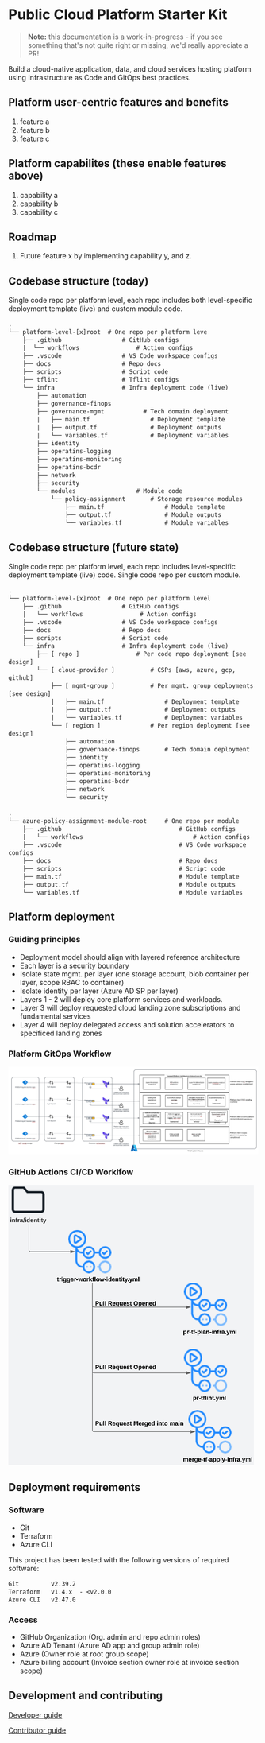 # Public Cloud Platform Starter Kit

> **Note:** this documentation is a work-in-progress - if you see something that's not quite right or missing, we'd really appreciate a PR!

Build a cloud-native application, data, and cloud services hosting platform using Infrastructure as Code and GitOps best practices.

## Platform user-centric features and benefits

1. feature a
2. feature b
3. feature c

## Platform capabilites (these enable features above)

1. capability a
2. capability b
3. capability c

## Roadmap

1. Future feature x by implementing capability y, and z.

## Codebase structure (today)
Single code repo per platform level, each repo includes both level-specific deployment template (live) and custom module code.  

    .                           
    └── platform-level-[x]root  # One repo per platform leve
        ├── .github                 # GitHub configs
        |  └── workflows                # Action configs
        ├── .vscode                 # VS Code workspace configs
        ├── docs                    # Repo docs
        ├── scripts                 # Script code
        ├── tflint                  # Tflint configs          
        └── infra                   # Infra deployment code (live)
            ├── automation               
            ├── governance-finops
            ├── governance-mgmt           # Tech domain deployment
            |   ├── main.tf                 # Deployment template
            |   ├── output.tf               # Deployment outputs
            |   └── variables.tf            # Deployment variables     
            ├── identity                 
            ├── operatins-logging
            ├── operatins-monitoring
            ├── operatins-bcdr            
            ├── network                 
            ├── security                           
            └── modules                 # Module code
                └── policy-assignment       # Storage resource modules
                    ├── main.tf                 # Module template
                    ├── output.tf               # Module outputs
                    └── variables.tf            # Module variables

## Codebase structure (future state)
Single code repo per platform level, each repo includes level-specific deployment template (live) code. Single code repo per custom module. 

    .
    └── platform-level-[x]root  # One repo per platform level
        ├── .github                 # GitHub configs
        |   └── workflows                # Action configs
        ├── .vscode                 # VS Code workspace configs
        ├── docs                    # Repo docs
        ├── scripts                 # Script code            
        └── infra                   # Infra deployment code (live)
            ├── [ repo ]                # Per code repo deployment [see design]
            └── [ cloud-provider ]          # CSPs [aws, azure, gcp, github]
                ├── [ mgmt-group ]          # Per mgmt. group deployments [see design]
                |   ├── main.tf                 # Deployment template
                |   ├── output.tf               # Deployment outputs
                |   └── variables.tf            # Deployment variables
                └── [ region ]              # Per region deployment [see design]
                    ├── automation              
                    ├── governance-finops       # Tech domain deployment
                    ├── identity                 
                    ├── operatins-logging
                    ├── operatins-monitoring
                    ├── operatins-bcdr            
                    ├── network                 
                    └── security
    
    .
    └── azure-policy-assignment-module-root     # One repo per module
        ├── .github                                 # GitHub configs
        |   └── workflows                               # Action configs
        ├── .vscode                                 # VS Code workspace configs
        ├── docs                                    # Repo docs
        ├── scripts                                 # Script code 
        ├── main.tf                                 # Module template
        ├── output.tf                               # Module outputs
        └── variables.tf                            # Module variables



## Platform deployment

### Guiding principles
* Deployment model should align with layered reference architecture
* Each layer is a security boundary
* Isolate state mgmt. per layer (one storage account, blob container per layer, scope RBAC to container)
* Isolate identity per layer (Azure AD SP per layer) 
* Layers 1 - 2 will deploy core platform services and workloads.  
* Layer 3 will deploy requested cloud landing zone subscriptions and fundamental services
* Layer 4 will deploy delegated access and solution accelerators to specificed landing zones

### Platform GitOps Workflow
![Deployment workflow](./docs/images/platform-deployment.png "Deployment Workflow")

### GitHub Actions CI/CD Worklfow
![GitHub actions Workflow](./docs/images/github-actions-workflows.png "GitHub actions Workflow")


## Deployment requirements

### Software

* Git
* Terraform
* Azure CLI

This project has been tested with the following versions of required software:

    Git         v2.39.2
    Terraform   v1.4.x  - <v2.0.0
    Azure CLI   v2.47.0

### Access

* GitHub Organization (Org. admin and repo admin roles)
* Azure AD Tenant (Azure AD app and group admin role)
* Azure (Owner role at root group scope)
* Azure billing account (Invoice section owner role at invoice section scope)

## Development and contributing  

[Developer guide](docs/guide-development.md)

[Contributor guide](CONTRIBUTING.md)